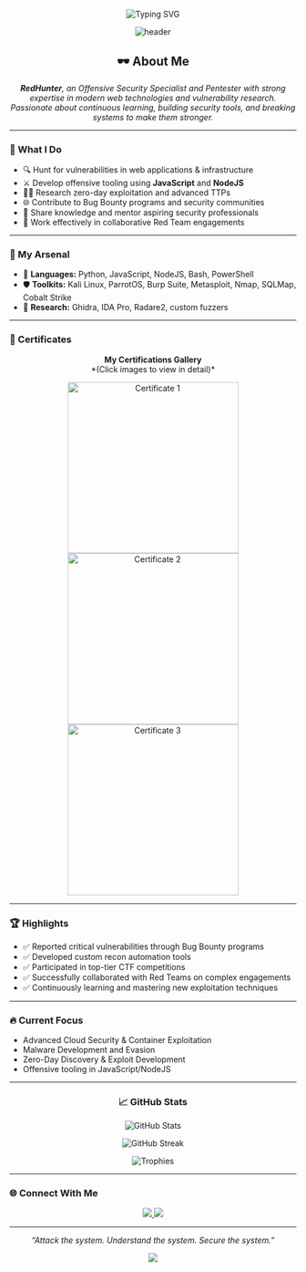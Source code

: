 <!-- PROFILE README -->
<p align="center">
  <img src="https://readme-typing-svg.herokuapp.com?font=Fira+Code&size=25&pause=1000&color=36BCF7&center=true&vCenter=true&multiline=true&width=1000&lines=RedHunter+-+Cyber+Security+Specialist;Offensive+Security+%7C+Bug+Bounty+Hunter+%7C+Pentester;JavaScript+%2F+NodeJS+Developer;Continuous+Learner+%7C+Team+Player" alt="Typing SVG">
</p>

<p align="center">
  <img src="https://capsule-render.vercel.app/api?type=waving&color=0:0d0d0d,100:222222&height=200&section=header&text=RedHunter%20Cyber%20Ops&fontSize=42&fontColor=ffffff" alt="header"/>
</p>

<h2 align="center">🕶️ About Me</h2>

<p align="center">
  <em>
    <strong>RedHunter</strong>, an Offensive Security Specialist and Pentester with strong expertise in modern web technologies and vulnerability research.<br>
    Passionate about continuous learning, building security tools, and breaking systems to make them stronger.
  </em>
</p>

---

<h3>🎯 What I Do</h3>

- 🔍 Hunt for vulnerabilities in web applications & infrastructure
- ⚔️ Develop offensive tooling using <strong>JavaScript</strong> and <strong>NodeJS</strong>
- 🕵️‍♂️ Research zero-day exploitation and advanced TTPs
- 🌐 Contribute to Bug Bounty programs and security communities
- 🧠 Share knowledge and mentor aspiring security professionals
- 🤝 Work effectively in collaborative Red Team engagements

---

<h3>🧰 My Arsenal</h3>

- 🐍 **Languages:** Python, JavaScript, NodeJS, Bash, PowerShell
- 🛡️ **Toolkits:** Kali Linux, ParrotOS, Burp Suite, Metasploit, Nmap, SQLMap, Cobalt Strike
- 🔬 **Research:** Ghidra, IDA Pro, Radare2, custom fuzzers

---

<h3>📜 Certificates</h3>

<p align="center">
  <strong>My Certifications Gallery</strong><br>
  *(Click images to view in detail)*
</p>

<p align="center">
  <!-- Example images - replace src with your certificate image URLs -->
  <a href="https://validate.haad.ai/storage/certificates/HID:%20481S655655.jpg" target="_blank">
    <img src="https://validate.haad.ai/storage/certificates/HID:%20481S655655.jpg" alt="Certificate 1" width="300">
  </a>
  <a href="https://example.com/certificate2" target="_blank">
    <img src="https://via.placeholder.com/300x200?text=Certificate+2" alt="Certificate 2" width="300">
  </a>
  <a href="https://example.com/certificate3" target="_blank">
    <img src="https://via.placeholder.com/300x200?text=Certificate+3" alt="Certificate 3" width="300">
  </a>
</p>

---

<h3>🏆 Highlights</h3>

- ✅ Reported critical vulnerabilities through Bug Bounty programs
- ✅ Developed custom recon automation tools
- ✅ Participated in top-tier CTF competitions
- ✅ Successfully collaborated with Red Teams on complex engagements
- ✅ Continuously learning and mastering new exploitation techniques

---

<h3>🔥 Current Focus</h3>

- Advanced Cloud Security & Container Exploitation
- Malware Development and Evasion
- Zero-Day Discovery & Exploit Development
- Offensive tooling in JavaScript/NodeJS

---

<h3 align="center">📈 GitHub Stats</h3>

<p align="center">
  <img src="https://github-readme-stats.vercel.app/api?username=RedHunter&show_icons=true&theme=radical&hide_border=true&count_private=true" alt="GitHub Stats">
</p>

<p align="center">
  <img src="https://github-readme-streak-stats.herokuapp.com?user=RedHunter&theme=radical&hide_border=true" alt="GitHub Streak">
</p>

<p align="center">
  <img src="https://github-profile-trophy.vercel.app/?username=RedHunter&theme=onestar&no-frame=true&column=7" alt="Trophies">
</p>

---

<h3>🌐 Connect With Me</h3>

<p align="center">
  <a href="https://www.linkedin.com/in/redhunter" target="_blank">
    <img src="https://img.shields.io/badge/LinkedIn-Connect-0A66C2?style=for-the-badge&logo=linkedin&logoColor=white">
  </a>
  <a href="https://www.instagram.com/redhunter" target="_blank">
    <img src="https://img.shields.io/badge/Instagram-Follow-E4405F?style=for-the-badge&logo=instagram&logoColor=white">
  </a>
</p>

---

<p align="center">
  <em>“Attack the system. Understand the system. Secure the system.”</em>
</p>

<p align="center">
  <img src="https://capsule-render.vercel.app/api?type=waving&color=0:0d0d0d,100:222222&height=120&section=footer"/>
</p>
